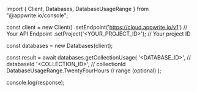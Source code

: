 import { Client, Databases, DatabaseUsageRange } from "@appwrite.io/console";

const client = new Client()
    .setEndpoint('https://cloud.appwrite.io/v1') // Your API Endpoint
    .setProject('&lt;YOUR_PROJECT_ID&gt;'); // Your project ID

const databases = new Databases(client);

const result = await databases.getCollectionUsage(
    '<DATABASE_ID>', // databaseId
    '<COLLECTION_ID>', // collectionId
    DatabaseUsageRange.TwentyFourHours // range (optional)
);

console.log(response);
